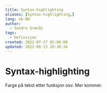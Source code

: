 ```yaml
---
title: Syntax-highlighting
aliases: [Syntax-highlighting,]
lang: nb-NO
author:
  - Sondre Grønås
tags:
  - Definisjon
created: 2022-07-27 02:00:00
updated: 2022-08-13 20:30:34
---
```

# Syntax-highlighting
Farge på tekst etter funksjon osv. Mer kommer.
